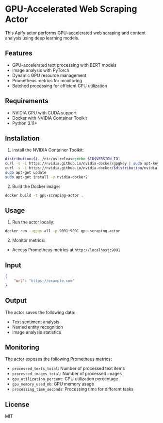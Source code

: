 # GPU-Accelerated Web Scraping Actor

This Apify actor performs GPU-accelerated web scraping and content analysis using deep learning models.

## Features

- GPU-accelerated text processing with BERT models
- Image analysis with PyTorch
- Dynamic GPU resource management
- Prometheus metrics for monitoring
- Batched processing for efficient GPU utilization

## Requirements

- NVIDIA GPU with CUDA support
- Docker with NVIDIA Container Toolkit
- Python 3.11+

## Installation

1. Install the NVIDIA Container Toolkit:
```bash
distribution=$(. /etc/os-release;echo $ID$VERSION_ID)
curl -s -L https://nvidia.github.io/nvidia-docker/gpgkey | sudo apt-key add -
curl -s -L https://nvidia.github.io/nvidia-docker/$distribution/nvidia-docker.list | sudo tee /etc/apt/sources.list.d/nvidia-docker.list
sudo apt-get update
sudo apt-get install -y nvidia-docker2
```

2. Build the Docker image:
```bash
docker build -t gpu-scraping-actor .
```

## Usage

1. Run the actor locally:
```bash
docker run --gpus all -p 9091:9091 gpu-scraping-actor
```

2. Monitor metrics:
- Access Prometheus metrics at `http://localhost:9091`

## Input

```json
{
    "url": "https://example.com"
}
```

## Output

The actor saves the following data:
- Text sentiment analysis
- Named entity recognition
- Image analysis statistics

## Monitoring

The actor exposes the following Prometheus metrics:
- `processed_texts_total`: Number of processed text items
- `processed_images_total`: Number of processed images
- `gpu_utilization_percent`: GPU utilization percentage
- `gpu_memory_used_mb`: GPU memory usage
- `processing_time_seconds`: Processing time for different tasks

## License

MIT
